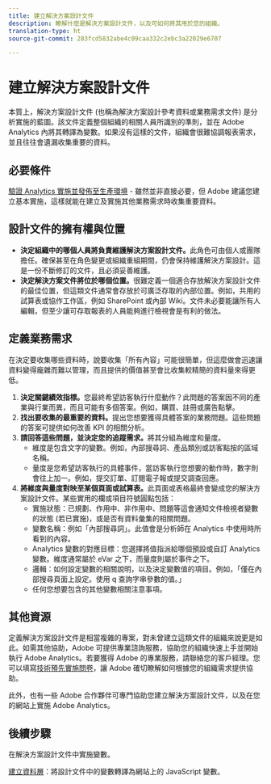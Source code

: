 ```yaml
---
title: 建立解決方案設計文件
description: 瞭解什麼是解決方案設計文件，以及可如何將其用於您的組織。
translation-type: ht
source-git-commit: 283fcd5832abe4c09caa332c2ebc3a22029e6707

---
```



# 建立解決方案設計文件

本質上，解決方案設計文件 (也稱為解決方案設計參考資料或業務需求文件) 是分析實施的藍圖。該文件定義整個組織的相關人員所識別的準則，並在 Adobe Analytics 內將其轉譯為變數。如果沒有這樣的文件，組織會很難協調報表需求，並且往往會遺漏收集重要的資料。

## 必要條件

[驗證 Analytics 實施並發佈至生產環境](../launch/validate-publish-prod.md) - 雖然並非直接必要，但 Adobe 建議您建立基本實施，這樣就能在建立及實施其他業務需求時收集重要資料。

## 設計文件的擁有權與位置

* **決定組織中的哪個人員將負責維護解決方案設計文件。**&#x200B;此角色可由個人或團隊擔任。確保甚至在角色變更或組織重組期間，仍會保持維護解決方案設計。這是一份不斷修訂的文件，且必須妥善維護。
* **決定解決方案文件將位於哪個位置。**&#x200B;很難定義一個適合存放解決方案設計文件的最佳位置，但這類文件通常會存放於可廣泛存取的內部位置。例如，共用的試算表或協作工作區，例如 SharePoint 或內部 Wiki。文件未必要能讓所有人編輯，但至少讓可存取報表的人員能夠進行檢視會是有利的做法。

## 定義業務需求

在決定要收集哪些資料時，說要收集「所有內容」可能很簡單，但這麼做會迅速讓資料變得龐雜而難以管理，而且提供的價值甚至會比收集較精簡的資料量來得更低。

1. **決定關鍵績效指標。**&#x200B;您最終希望訪客執行什麼動作？此問題的答案因不同的產業與行業而異，而且可能有多個答案。例如，購買、註冊或廣告點擊。
1. **找出要收集的最重要的資料。**&#x200B;提出您想要獲得具體答案的業務問題。這些問題的答案可提供如何改善 KPI 的相關分析。
1. **請回答這些問題，並決定您的追蹤需求。**&#x200B;將其分組為維度和量度。
   * 維度是包含文字的變數。例如，內部搜尋詞、產品類別或訪客點按的區域名稱。
   * 量度是您希望訪客執行的具體事件，當訪客執行您想要的動作時，數字則會往上加一。例如，提交訂單、訂閱電子報或提交調查回應。
1. **將維度與量度對映至某個頁面或試算表。**&#x200B;此頁面或表格最終會變成您的解決方案設計文件。某些實用的欄或項目符號圓點包括：
   * 實施狀態：已規劃、作用中、非作用中、問題等這會通知文件檢視者變數的狀態 (若已實施)，或是否有資料彙集的相關問題。
   * 變數名稱：例如「內部搜尋詞」。此值會是分析師在 Analytics 中使用時所看到的內容。
   * Analytics 變數的對應目標：您選擇將值指派給哪個預設或自訂 Analytics 變數。維度通常屬於 eVar 之下，而量度則屬於事件之下。
   * 邏輯：如何設定變數的相關說明，以及決定變數值的項目。例如，「僅在內部搜尋頁面上設定。使用 q 查詢字串參數的值。」
   * 任何您想要包含的其他變數相關注意事項。

## 其他資源

定義解決方案設計文件是相當複雜的專案，對未曾建立這類文件的組織來說更是如此。如需其他協助，Adobe 可提供專業諮詢服務，協助您的組織快速上手並開始執行 Adobe Analytics。若要獲得 Adobe 的專業服務，請聯絡您的客戶經理。您可以填寫[技術預先實施問卷](assets/technical-pre-implementation-questionnaire.pdf)，讓 Adobe 確切瞭解如何根據您的組織需求提供協助。

此外，也有一些 Adobe 合作夥伴可專門協助您建立解決方案設計文件，以及在您的網站上實施 Adobe Analytics。

## 後續步驟

在解決方案設計文件中實施變數。

[建立資料層](data-layer.md)：將設計文件中的變數轉譯為網站上的 JavaScript 變數。
